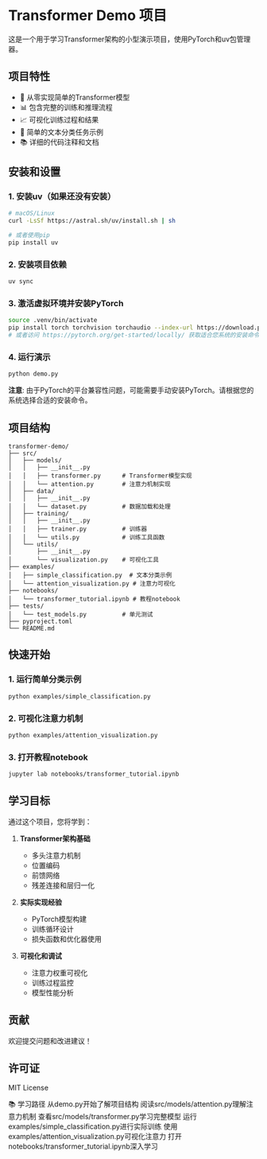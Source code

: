 # Transformer Demo 项目

这是一个用于学习Transformer架构的小型演示项目，使用PyTorch和uv包管理器。

## 项目特性

- 🔧 从零实现简单的Transformer模型
- 📊 包含完整的训练和推理流程
- 📈 可视化训练过程和结果
- 🎯 简单的文本分类任务示例
- 📚 详细的代码注释和文档

## 安装和设置

### 1. 安装uv（如果还没有安装）
```bash
# macOS/Linux
curl -LsSf https://astral.sh/uv/install.sh | sh

# 或者使用pip
pip install uv
```

### 2. 安装项目依赖
```bash
uv sync
```

### 3. 激活虚拟环境并安装PyTorch
```bash
source .venv/bin/activate
pip install torch torchvision torchaudio --index-url https://download.pytorch.org/whl/cpu
# 或者访问 https://pytorch.org/get-started/locally/ 获取适合您系统的安装命令
```

### 4. 运行演示
```bash
python demo.py
```

**注意**: 由于PyTorch的平台兼容性问题，可能需要手动安装PyTorch。请根据您的系统选择合适的安装命令。

## 项目结构

```
transformer-demo/
├── src/
│   ├── models/
│   │   ├── __init__.py
│   │   ├── transformer.py      # Transformer模型实现
│   │   └── attention.py        # 注意力机制实现
│   ├── data/
│   │   ├── __init__.py
│   │   └── dataset.py          # 数据加载和处理
│   ├── training/
│   │   ├── __init__.py
│   │   ├── trainer.py          # 训练器
│   │   └── utils.py            # 训练工具函数
│   └── utils/
│       ├── __init__.py
│       └── visualization.py    # 可视化工具
├── examples/
│   ├── simple_classification.py  # 文本分类示例
│   └── attention_visualization.py # 注意力可视化
├── notebooks/
│   └── transformer_tutorial.ipynb # 教程notebook
├── tests/
│   └── test_models.py          # 单元测试
├── pyproject.toml
└── README.md
```

## 快速开始

### 1. 运行简单分类示例
```bash
python examples/simple_classification.py
```

### 2. 可视化注意力机制
```bash
python examples/attention_visualization.py
```

### 3. 打开教程notebook
```bash
jupyter lab notebooks/transformer_tutorial.ipynb
```

## 学习目标

通过这个项目，您将学到：

1. **Transformer架构基础**
   - 多头注意力机制
   - 位置编码
   - 前馈网络
   - 残差连接和层归一化

2. **实际实现经验**
   - PyTorch模型构建
   - 训练循环设计
   - 损失函数和优化器使用

3. **可视化和调试**
   - 注意力权重可视化
   - 训练过程监控
   - 模型性能分析

## 贡献

欢迎提交问题和改进建议！

## 许可证

MIT License 


📚 学习路径
从demo.py开始了解项目结构
阅读src/models/attention.py理解注意力机制
查看src/models/transformer.py学习完整模型
运行examples/simple_classification.py进行实际训练
使用examples/attention_visualization.py可视化注意力
打开notebooks/transformer_tutorial.ipynb深入学习